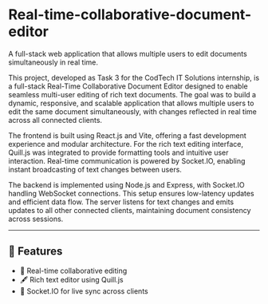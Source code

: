 # Real-time-collaborative-document-editor

A full-stack web application that allows multiple users to edit documents simultaneously in real time.

This project, developed as Task 3 for the CodTech IT Solutions internship, is a full-stack Real-Time Collaborative Document Editor designed to enable seamless multi-user editing of rich text documents. The goal was to build a dynamic, responsive, and scalable application that allows multiple users to edit the same document simultaneously, with changes reflected in real time across all connected clients.

The frontend is built using React.js and Vite, offering a fast development experience and modular architecture. For the rich text editing interface, Quill.js was integrated to provide formatting tools and intuitive user interaction. Real-time communication is powered by Socket.IO, enabling instant broadcasting of text changes between users.

The backend is implemented using Node.js and Express, with Socket.IO handling WebSocket connections. This setup ensures low-latency updates and efficient data flow. The server listens for text changes and emits updates to all other connected clients, maintaining document consistency across sessions.

---

## 🚀 Features

- 🔄 Real-time collaborative editing
- 🖋️ Rich text editor using Quill.js
- 🧠 Socket.IO for live sync across clients 

